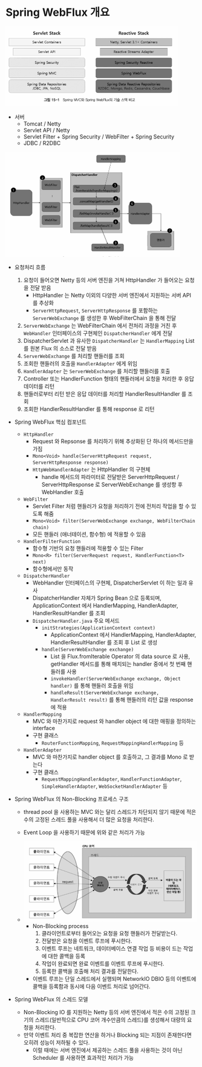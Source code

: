 # Spring WebFlux 개요

<img src="./static/stack.png" />

- 서버
  - Tomcat / Netty
  - Servlet API / Netty
  - Servlet Filter + Spring Security / WebFilter + Spring Security
  - JDBC / R2DBC

<img src="./static/requestflow.png">

- 요청처리 흐름
  1. 요청이 들어오면 Netty 등의 서버 엔진을 거쳐 HttpHandler 가 들어오는 요청을 전달 받음
     - HttpHandler 는 Netty 이외의 다양한 서버 엔진에서 지원하는 서버 API 를 추상화 
     - `ServerHttpRequest`, `ServerHttpResponse` 를 포함하는 `ServerWebExchange` 를 생성한 후 WebFilterChain 을 통해 전달
  2. `ServerWebExchange` 는 WebFilterChain 에서 전처리 과정을 거친 후 `WebHandler` 인터페이스의 구현체인 `DispatcherHandler` 에게 전달
  3. DispatcherServlet 과 유사한 `DispatcherHandler` 는 `HandlerMapping` List 를 원본 Flux 의 소스로 전달 받음
  4. `ServerWebExchange` 를 처리할 핸들러를 조회
  5. 조회한 핸들러의 호출을 `HandlerAdapter` 에게 위임
  6. `HandlerAdapter` 는 `ServerWebExchange` 를 처리할 핸들러를 호출
  7. Controller 또는 HandlerFunction 형태의 핸들러에서 요청을 처리한 후 응답 데이터를 리턴
  8. 핸들러로부터 리턴 받은 응답 데이터를 처리할 HandlerResultHandler 를 조회
  9. 조회한 HandlerResultHandler 를 통해 response 로 리턴

- Spring WebFlux 핵심 컴포넌트
  - `HttpHandler`
    - Request 와 Repsonse 를 처리하기 위해 추상화된 단 하나의 메서드만을 가짐
    - `Mono<Void> handle(ServerHttpRequest request, ServerHttpResponse response)`
    - `HttpWebHandlerAdapter` 는 HttpHandler 의 구현체
      - handle 메서드의 파라미터로 전달받은 ServerHttpRequest / ServerHttpResponse 로 ServerWebExchange 를 생성항 후 WebHandler 호출
  - `WebFilter`
    - Servlet Filter 처럼 핸들러가 요청을 처리하기 전에 전처리 작업을 할 수 있도록 해줌
    - `Mono<Void> filter(ServerWebExchange exchange, WebFilterChain chain)`
    - 모든 핸들러 (애너테이션, 함수형) 에 적용할 수 있음
  - `HandlerFilterFunction`
    - 함수형 기반의 요청 핸들러에 적용할 수 있는 Filter
    - `Mono<R> filter(ServerRequest request, HandlerFunction<T> next)`
    - 함수형에서만 동작
  - `DispatcherHandler`
    - WebHandler 인터페이스의 구현체, DispatcherServlet 이 하는 일과 유사
    - DispatcherHandler 자체가 Spring Bean 으로 등록되며, ApplicationContext 에서 HandlerMapping, HandlerAdapter, HandlerResultHandler 를 조회
    - `DispatcherHandler.java` 주요 메서드
      - `initStrategies(ApplicationContext context)`
        - ApplicationContext 에서 HandlerMapping, HandlerAdapter, HandlerResultHandler 를 조회 후 List 로 생성
      - `handle(ServerWebExchange exchange)`
        - List<HandlerMapping> 을 Flux.fromIterable Operator 의 data source 로 사용, getHandler 메서드를 통해 매치되는 handler 중에서 첫 번째 핸들러를 사용
        - `invokeHandler(ServerWebExchange exchange, Object handler)` 를 통해 핸들러 호출을 위임
        - `handleResult(ServerWebExchange exchange, HandlerResult result)` 를 통해 핸들러의 리턴 값을 response 에 적용
  - `HandlerMapping`
    - MVC 와 마찬가지로 request 와 handler object 에 대한 매핑을 정의하는 interface
    - 구현 클래스
      - `RouterFunctionMapping`, `RequestMappingHandlerMapping` 등
  - `HandlerAdapter`
    - MVC 와 마찬가지로 handler object 를 호출하고, 그 결과를 Mono<HandlerResult> 로 받는다
    - 구현 클래스
      - `RequestMappingHandlerAdapter`, `HandlerFunctionAdapter`, `SimpleHandlerAdapter`, `WebSocketHandlerAdapter` 등
- Spring WebFlux 의 Non-Blocking 프로세스 구조
  - thread pool 을 사용하는 MVC 와는 달리 스레드가 차단되지 않기 때문에 적은 수의 고정된 스레드 풀을 사용해서 더 많은 요청을 처리한다.
  - Event Loop 을 사용하기 때문에 위와 같은 처리가 가능
  - <img src="./static/eventloop.png" />
  
    - Non-Blocking process
      1. 클라이언트로부터 들어오는 요청을 요청 핸들러가 전달받는다.
      2. 전달받은 요청을 이벤트 루프에 푸시한다.
      3. 이벤트 루프는 네트워크, 데이터베이스 연결 작업 등 비용이 드는 작업에 대한 콜백을 등록
      4. 작업이 완료되면 완료 이벤트를 이벤트 루프에 푸시한다.
      5. 등록한 콜백을 호출해 처리 결과를 전달한다.
    - 이벤트 루프는 단일 스레드에서 실행되며 NetworkIO DBIO 등의 이벤트에 콜백을 등록함과 동시에 다음 이벤트 처리로 넘어간다.
- Spring WebFlux 의 스레드 모델
  - Non-Blocking IO 를 지원하는 Netty 등의 서버 엔진에서 적은 수의 고정된 크기의 스레드(일반적으로 CPU 코어 개수만큼의 스레드)를 생성해서 대량의 요청을 처리한다.
  - 만약 이벤트 처리 중 복잡한 연산을 하거나 Blocking 되는 지점이 존재한다면 오히려 성능이 저하될 수 있다.
    - 이럴 때에는 서버 엔진에서 제공하는 스레드 풀을 사용하는 것이 아닌 Scheduler 를 사용하면 효과적인 처리가 가능